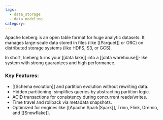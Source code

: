 ```yaml
---
tags:
  - data_storage
  - data_modeling
category:
---
```

Apache Iceberg is an open table format for huge analytic datasets. It manages large-scale data stored in files (like [[Parquet]] or ORC) on distributed storage systems (like HDFS, S3, or GCS).

In short, Iceberg turns your [[data lake]] into a [[data warehouse]]-like system with strong guarantees and high performance.
### Key Features:

* [[Schema evolution]] and partition evolution without rewriting data.
* Hidden partitioning: simplifies queries by abstracting partition logic.
* ACID transactions for consistency during concurrent reads/writes.
* Time travel and rollback via metadata snapshots.
* Optimized for engines like [[Apache Spark|Spark]], Trino, Flink, Dremio, and [[Snowflake]].


